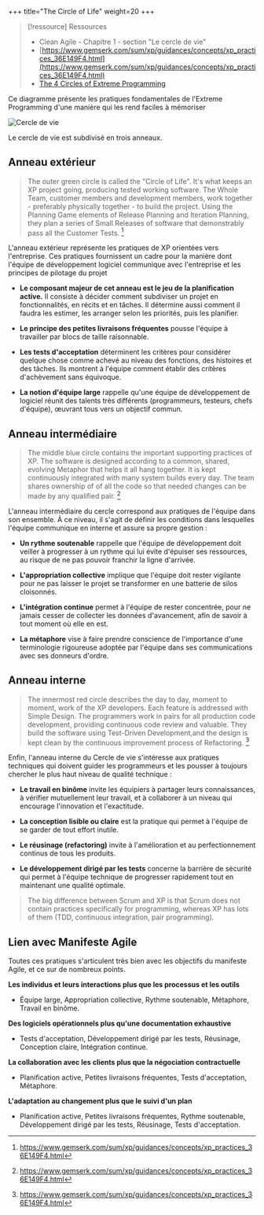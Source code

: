 +++
title="The Circle of Life"
weight=20
+++

> [!ressource] Ressources
> - Clean Agile - Chapitre 1 - section "Le cercle de vie"
> - [https://www.gemserk.com/sum/xp/guidances/concepts/xp_practices_36E149F4.html](https://www.gemserk.com/sum/xp/guidances/concepts/xp_practices_36E149F4.html)
> - [The 4 Circles of Extreme Programming](https://jdmeier.com/4-circles-of-extreme-programming/)

 Ce diagramme présente les pratiques fondamentales de l'Extreme Programming d'une manière qui les rend faciles à mémoriser

![Cercle de vie](circleoflife.png)

Le cercle de vie est subdivisé en trois anneaux. 

## Anneau extérieur
> The outer green circle is called the "Circle of Life". It's what keeps an XP project going, producing tested working software. The Whole Team, customer members and development members, work together - preferably physically together - to build the project. Using the Planning Game elements of Release Planning and Iteration Planning, they plan a series of Small Releases of software that demonstrably pass all the Customer Tests. [^1]

L'anneau extérieur représente les pratiques de XP orientées vers l'entreprise. Ces pratiques fournissent un cadre pour la manière dont l'équipe de développement logiciel communique avec l'entreprise et les principes de pilotage du projet

- **Le composant majeur de cet anneau est le jeu de la planification active.** Il consiste à décider comment subdiviser un projet en fonctionnalités, en récits et en tâches. Il détermine aussi comment il faudra les estimer, les arranger selon les priorités, puis les planifier.

- **Le principe des petites livraisons fréquentes** pousse l'équipe à travailler par blocs de taille raisonnable.

- **Les tests d'acceptation** déterminent les critères pour considérer quelque chose comme achevé au niveau des fonctions, des histoires et des tâches. Ils montrent à l'équipe comment établir des critères d'achèvement sans équivoque.

- **La notion d'équipe large** rappelle qu'une équipe de développement de logiciel réunit des talents très différents (programmeurs, testeurs, chefs d'équipe), œuvrant tous vers un objectif commun.

## Anneau intermédiaire
>  The middle blue circle contains the important supporting practices of XP. The software is designed according to a common, shared, evolving Metaphor that helps it all hang together. It is kept continuously integrated with many system builds every day. The team shares ownership of of all the code so that needed changes can be made by any qualified pair. [^1]

L'anneau intermédiaire du cercle correspond aux pratiques de l'équipe dans son ensemble. À ce niveau, il s'agit de définir les conditions dans lesquelles l'équipe communique en interne et assure sa propre gestion :
- **Un rythme soutenable** rappelle que l'équipe de développement doit veiller à progresser à un rythme qui lui évite d'épuiser ses ressources, au risque de ne pas pouvoir franchir la ligne d'arrivée.

- **L'appropriation collective** implique que l'équipe doit rester vigilante pour ne pas laisser le projet se transformer en une batterie de silos cloisonnés.

- **L'intégration continue** permet à l'équipe de rester concentrée, pour ne jamais cesser de collecter les données d'avancement, afin de savoir à tout moment où elle en est.

- **La métaphore** vise à faire prendre conscience de l'importance d'une terminologie rigoureuse adoptée par l'équipe dans ses communications avec ses donneurs d'ordre.

## Anneau interne
> The innermost red circle describes the day to day, moment to moment, work of the XP developers. Each feature is addressed with Simple Design. The programmers work in pairs for all production code development, providing continuous code review and valuable. They build the software using Test-Driven Development,and the design is kept clean by the continuous improvement process of Refactoring. [^1]

Enfin, l'anneau interne du Cercle de vie s'intéresse aux pratiques techniques qui doivent guider les programmeurs et les pousser à toujours chercher le plus haut niveau de qualité technique :
- **Le travail en binôme** invite les équipiers à partager leurs connaissances, à vérifier mutuellement leur travail, et à collaborer à un niveau qui encourage l'innovation et l'exactitude.

- **La conception lisible ou claire** est la pratique qui permet à l'équipe de se garder de tout effort inutile.

- **Le réusinage (refactoring)** invite à l'amélioration et au perfectionnement continus de tous les produits.

- **Le développement dirigé par les tests** concerne la barrière de sécurité qui permet à l'équipe technique de progresser rapidement tout en maintenant une qualité optimale.

> The big difference between Scrum and XP is that Scrum does not contain practices specifically for programming, whereas XP has lots of them (TDD, continuous integration, pair programming). 

## Lien avec Manifeste Agile
Toutes ces pratiques s'articulent très bien avec les objectifs du manifeste Agile, et ce sur de nombreux points.

**Les individus et leurs interactions plus que les processus et les outils**
- Équipe large, Appropriation collective, Rythme soutenable, Métaphore, Travail en binôme.

**Des logiciels opérationnels plus qu'une documentation exhaustive**
- Tests d'acceptation, Développement dirigé par les tests, Réusinage, Conception claire, Intégration continue.

**La collaboration avec les clients plus que la négociation contractuelle**
- Planification active, Petites livraisons fréquentes, Tests d'acceptation, Métaphore.

**L'adaptation au changement plus que le suivi d'un plan**
- Planification active, Petites livraisons fréquentes, Rythme soutenable, Développement dirigé par les tests, Réusinage, Tests d'acceptation.

[^1]: https://www.gemserk.com/sum/xp/guidances/concepts/xp_practices_36E149F4.html